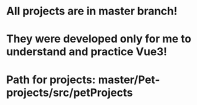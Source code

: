 # All projects are in master branch!
# They were developed only for me to understand and practice Vue3!
# Path for projects: master/Pet-projects/src/petProjects

